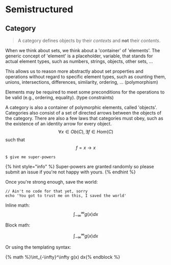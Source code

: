 # Semistructured

## Category

> A category defines objects by their _contexts_ and **not** their _contents_.

When we think about sets, we think about a 'container' of 'elements'.  The generic concept of 'element' is a placeholder, variable, that stands for actual element types, such as numbers, strings, objects, other sets, ...

This allows us to reason more abstractly about set properties and operations without regard to specific element types, such as counting them, unions, intersections, differences, similarity, ordering, ...  (polymorphism)

Elements may be required to meet some preconditions for the operations to be valid (e.g., ordering, equality).  (type constraints)

A category is also a container of polymorphic elements, called 'objects'.  Categories also consist of a set of directed arrows between the objects of the category.  There are also a few laws that categories must obey, such as the existence of an identity arrow for every object.  $$\forall x \in Ob(C), \exists f \in Hom(C)$$ such that $$f = x \to x$$ 

```
$ give me super-powers
```

{% hint style="info" %}
 Super-powers are granted randomly so please submit an issue if you're not happy with yours.
{% endhint %}

Once you're strong enough, save the world:

```
// Ain't no code for that yet, sorry
echo 'You got to trust me on this, I saved the world'
```

Inline math: $$\int_{-\infty}^\infty g(x) dx$$


Block math:

$$
\int_{-\infty}^\infty g(x) dx
$$

Or using the templating syntax:

{% math %}\int_{-\infty}^\infty g(x) dx{% endblock %}
